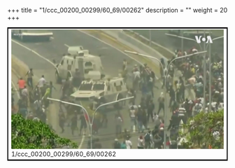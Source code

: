 +++
title = "1/ccc_00200_00299/60_69/00262"
description = ""
weight = 20
+++

<table style="border:2px solid black;max-width:800px;max-height:800px;" 
><tr><td>
<img class="center-fit-jpg"
src="/jpg_/aaa_20190430_NxaOmWaI8sI_00261.jpg">
1/ccc_00200_00299/60_69/00262
</img></td></tr></table>
